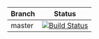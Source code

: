 
Branch | Status
---------|-----------
master | [![Build Status](https://travis-ci.org/AmpersandTarski/ampersand-models.svg?branch=master)](https://travis-ci.org/AmpersandTarski/ampersand-models)
